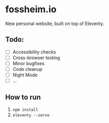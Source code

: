 # fossheim.io

New personal website, built on top of Eleventy.

## Todo:

- [ ] Accessibility checks
- [ ] Cross-browser testing
- [ ] Minor bugfixes
- [ ] Code cleanup
- [ ] Night Mode
- [ ] ...

## How to run
1. `npm install`
2. `eleventy --serve`
